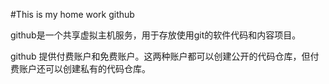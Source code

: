 #This is my home work
github

github是一个共享虚拟主机服务，用于存放使用git的软件代码和内容项目。

github 提供付费账户和免费账户。这两种账户都可以创建公开的代码仓库，但付费账户还可以创建私有的代码仓库。


